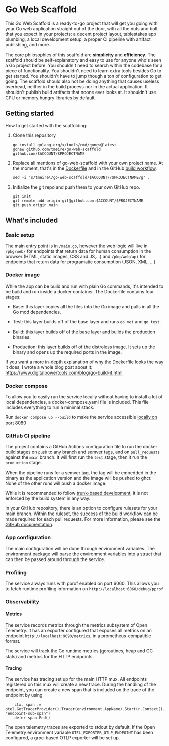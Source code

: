 # Go Web Scaffold

This Go Web Scaffold is a ready-to-go project that will get you going with your Go web application straight out of the door, with all the nuts and bolt that you expect in your projects: a decent project layout, tablestakes app plumbing, a local development setup, a proper CI pipeline with artifact publishing, and more...

The core philosophies of this scaffold are __simplicity__ and __efficiency__. The scaffold should be self-explanatory and easy to use for anyone who's seen a Go project before. You shouldn't need to search within the codebase for a piece of functionality. You shouldn't need to learn extra tools besides Go to get started. You shouldn't have to jump though a ton of configuration to get going. The scaffold should also not be doing anything that causes useless overhead, neither in the build process nor in the actual application. It shouldn't publish build artifacts that noone ever looks at. It shouldn't use CPU or memory hungry libraries by default.

## Getting started

How to get started with the scaffolding:

1. Clone this repository
	```
	go install golang.org/x/tools/cmd/gonew@latest
	gonew github.com/tmeire/go-web-scaffold github.com/$ACCOUNT/$PROJECTNAME
	```

1. Replace all mentions of go-web-scaffold with your own project name. At the moment, that's in the [Dockerfile](https://github.com/tmeire/go-web-scaffold/blob/main/Dockerfile#L25) and in the GitHub [build workflow](https://github.com/tmeire/go-web-scaffold/blob/main/.github/workflows/build.yml#L53).
	```
	sed -i 's/tmeire\/go-web-scaffold/$ACCOUNT\/$PROJECTNAME/g' .
	```

1. Initialize the git repo and push them to your own GitHub repo.
	```
	git init
	git remote add origin git@github.com:$ACCOUNT/$PROJECTNAME
	git push origin main
	```

## What's included

### Basic setup

The main entry point is in `/main.go`, however the web logic will live in `/pkg/web/` for endpoints that return data for human consumption in the browser (HTML, static images, CSS and JS,...) and `/pkg/web/api` for endpoints that return data for programatic consumption (JSON, XML, ...)

### Docker image

While the app can be build and run with plain Go commands, it's intended to be build and run inside a docker container. The Dockerfile contains four stages:

* Base: this layer copies all the files into the Go image and pulls in all the Go mod dependencies.

* Test: this layer builds off of the base layer and runs `go vet` and `go test`. 

* Build: this layer builds off of the base layer and builds the production binaries.

* Production: this layer builds off of the distroless image. It sets up the binary and opens up the required ports in the image.

If you want a more in-depth explanation of why the Dockerfile looks the way it does, I wrote a whole blog post about it: https://www.digitalpowertools.com/blog/go-build-it.html

### Docker compose

To allow you to easily run the service locally without having to install a lot of local dependencies, a docker-compose.yaml file is included. This file includes everything to run a minimal stack.

Run `docker compose up --build` to make the service accessible [locally on port 8080](http://localhost:8080)

### GitHub CI pipeline

The project contains a GitHub Actions configuration file to run the docker build stages on `push` to any branch and semver tags, and on `pull_requests` against the `main` branch. It will first run the `test` stage, then it run the `production` stage.

When the pipeline runs for a semver tag, the tag will be embedded in the binary as the application version and the image will be pushed to ghcr. None of the other runs will push a docker image.

While it is recommended to follow [trunk-based development](https://trunkbaseddevelopment.com/), it is not enforced by the build system in any way.

In your GitHub repository, there is an option to configure rulesets for your main branch. Within the ruleset, the success of the build workflow can be made required for each pull requests. For more information, please see the [GitHub documentation](https://docs.github.com/en/repositories/configuring-branches-and-merges-in-your-repository/managing-rulesets/available-rules-for-rulesets#require-status-checks-to-pass-before-merging).

### App configuration

The main configuration will be done through environment variables. The environment package will parse the environment variables into a struct that can then be passed around through the service.

### Profiling

The service always runs with pprof enabled on port 6060. This allows you to fetch runtime profiling information on `http://localhost:6060/debug/pprof`

### Observability

#### Metrics

The service records metrics through the metrics subsystem of Open Telemetry. It has an exporter configured that exposes all metrics on an endpoint `http://localhost:9090/metrics`, in a prometheus-compatible format.

The service will track the Go runtime metrics (goroutines, heap and GC stats) and metrics for the HTTP endpoints.

#### Tracing

The service has tracing set up for the main HTTP mux. All endpoints registered on this mux will create a new trace. During the handling of the endpoint, you can create a new span that is included on the trace of the endpoint by using 

```
	ctx, span := otel.GetTracerProvider().Tracer(environment.AppName).Start(r.Context(), "endpoint-sub-span")
	defer span.End()
```

The open telemetry traces are exported to stdout by default. If the Open Telemetry environment variable `OTEL_EXPORTER_OTLP_ENDPOINT` has been configured, a grpc-based OTLP exporter will be set up.
